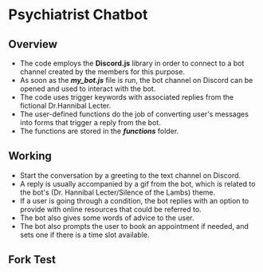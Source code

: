 # Psychiatrist Chatbot
## Overview
- The code employs the **Discord.js** library in order to connect to a bot channel created by the members for this purpose. </br>
- As soon as the ***my_bot.js*** file is run, the bot channel on Discord can be opened and used to interact with the bot. </br>
- The code uses trigger keywords with associated replies from the fictional Dr.Hannibal Lecter. </br>
- The user-defined functions do the job of converting user's messages into forms that trigger a reply from the bot. </br>
- The functions are stored in the ***functions*** folder.

## Working
- Start the conversation by a greeting to the text channel on Discord. </br>
- A reply is usually accompanied by a gif from the bot, which is related to the bot's (Dr. Hannibal Lecter/Silence of the Lambs) theme.</br>
- If a user is going through a condition, the bot replies with an option to provide with online resources that could be referred to. </br>
- The bot also gives some words of advice to the user. </br>
- The bot also prompts the user to book an appointment if needed, and sets one if there is a time slot available. </br>

## Fork Test
